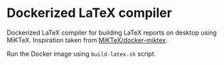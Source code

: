 # Dockerized LaTeX compiler

Dockerized LaTeX compiler for building LaTeX reports on desktop using MiKTeX. Inspiration taken from [MiKTeX/docker-miktex](https://github.com/MiKTeX/docker-miktex).

Run the Docker image using `build-latex.sh` script.
